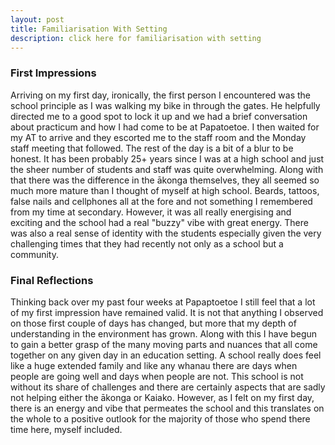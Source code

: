 ```yaml
---
layout: post
title: Familiarisation With Setting
description: click here for familiarisation with setting
---
```


### First Impressions ###

Arriving on my first day, ironically, the first person I encountered was the school principle as I was walking my bike in through the gates. He helpfully directed me to a good spot to lock it up and we had a brief conversation about practicum and how I had come to be at Papatoetoe. I then waited for my AT to arrive and they escorted me to the staff room and the Monday staff meeting that followed. The rest of the day is a bit of a blur to be honest. It has been probably 25+ years since I was at a high school and just the sheer number of students and staff was quite overwhelming. Along with that there was the difference in the ākonga themselves, they all seemed so much more mature than I thought of myself at high school. Beards, tattoos, false nails and cellphones all at the fore and not something I remembered from my time at secondary. However, it was all really energising and exciting and the school had a real "buzzy" vibe with great energy. There was also a real sense of identity with the students especially given the very challenging times that they had recently not only as a school but a community.

### Final Reflections ###

Thinking back over my past four weeks at Papaptoetoe I still feel that a lot of my first impression have remained valid. It is not that anything I observed on those first couple of days has changed, but more that my depth of understanding in the environment has grown. Along with this I have begun to gain a better grasp of the many moving parts and nuances that all come together on any given day in an education setting. A school really does feel like a huge extended family and like any whanau there are days when people are going well and days when people are not. This school is not without its share of challenges and there are certainly aspects that are sadly not helping either the ākonga or Kaiako. However, as I felt on my first day, there is an energy and vibe that permeates the school and this translates on the whole to a positive outlook for the majority of those who spend there time here, myself included. 

